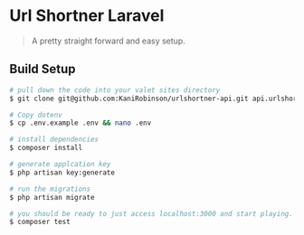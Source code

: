 # Url Shortner Laravel

> A pretty straight forward and easy setup.

## Build Setup

``` bash
# pull down the code into your valet sites directory
$ git clone git@github.com:KaniRobinson/urlshortner-api.git api.urlshortner && cd api.urlshortner/

# Copy dotenv
$ cp .env.example .env && nano .env

# install dependencies
$ composer install

# generate applcation key
$ php artisan key:generate

# run the migrations
$ php artisan migrate

# you should be ready to just access localhost:3000 and start playing. if you want to try out a quick test
$ composer test
```
